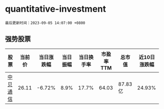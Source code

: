 # quantitative-investment

`最后更新时间：2023-09-05 14:07:00 +0800`

## 强势股票

|股票|当前价|当日涨跌幅|当日振幅|当日换手率|市盈率TTM|总市值|近10日涨跌幅|
|----|----|----|----|----|----|----|----|
|[中贝通信](https://xueqiu.com/S/SH603220)|26.11|-6.72%|8.9%|17.7%|64.03|87.83亿|24.93%|
